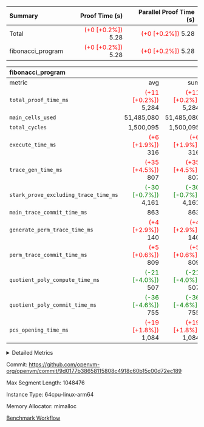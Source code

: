 | Summary | Proof Time (s) | Parallel Proof Time (s) |
|:---|---:|---:|
| Total | <span style='color: red'>(+0 [+0.2%])</span> 5.28 | <span style='color: red'>(+0 [+0.2%])</span> 5.28 |
| fibonacci_program | <span style='color: red'>(+0 [+0.2%])</span> 5.28 | <span style='color: red'>(+0 [+0.2%])</span> 5.28 |


| fibonacci_program |||||
|:---|---:|---:|---:|---:|
|metric|avg|sum|max|min|
| `total_proof_time_ms ` | <span style='color: red'>(+11 [+0.2%])</span> 5,284 | <span style='color: red'>(+11 [+0.2%])</span> 5,284 | <span style='color: red'>(+11 [+0.2%])</span> 5,284 | <span style='color: red'>(+11 [+0.2%])</span> 5,284 |
| `main_cells_used     ` |  51,485,080 |  51,485,080 |  51,485,080 |  51,485,080 |
| `total_cycles        ` |  1,500,095 |  1,500,095 |  1,500,095 |  1,500,095 |
| `execute_time_ms     ` | <span style='color: red'>(+6 [+1.9%])</span> 316 | <span style='color: red'>(+6 [+1.9%])</span> 316 | <span style='color: red'>(+6 [+1.9%])</span> 316 | <span style='color: red'>(+6 [+1.9%])</span> 316 |
| `trace_gen_time_ms   ` | <span style='color: red'>(+35 [+4.5%])</span> 807 | <span style='color: red'>(+35 [+4.5%])</span> 807 | <span style='color: red'>(+35 [+4.5%])</span> 807 | <span style='color: red'>(+35 [+4.5%])</span> 807 |
| `stark_prove_excluding_trace_time_ms` | <span style='color: green'>(-30 [-0.7%])</span> 4,161 | <span style='color: green'>(-30 [-0.7%])</span> 4,161 | <span style='color: green'>(-30 [-0.7%])</span> 4,161 | <span style='color: green'>(-30 [-0.7%])</span> 4,161 |
| `main_trace_commit_time_ms` |  863 |  863 |  863 |  863 |
| `generate_perm_trace_time_ms` | <span style='color: red'>(+4 [+2.9%])</span> 140 | <span style='color: red'>(+4 [+2.9%])</span> 140 | <span style='color: red'>(+4 [+2.9%])</span> 140 | <span style='color: red'>(+4 [+2.9%])</span> 140 |
| `perm_trace_commit_time_ms` | <span style='color: red'>(+5 [+0.6%])</span> 809 | <span style='color: red'>(+5 [+0.6%])</span> 809 | <span style='color: red'>(+5 [+0.6%])</span> 809 | <span style='color: red'>(+5 [+0.6%])</span> 809 |
| `quotient_poly_compute_time_ms` | <span style='color: green'>(-21 [-4.0%])</span> 507 | <span style='color: green'>(-21 [-4.0%])</span> 507 | <span style='color: green'>(-21 [-4.0%])</span> 507 | <span style='color: green'>(-21 [-4.0%])</span> 507 |
| `quotient_poly_commit_time_ms` | <span style='color: green'>(-36 [-4.6%])</span> 755 | <span style='color: green'>(-36 [-4.6%])</span> 755 | <span style='color: green'>(-36 [-4.6%])</span> 755 | <span style='color: green'>(-36 [-4.6%])</span> 755 |
| `pcs_opening_time_ms ` | <span style='color: red'>(+19 [+1.8%])</span> 1,084 | <span style='color: red'>(+19 [+1.8%])</span> 1,084 | <span style='color: red'>(+19 [+1.8%])</span> 1,084 | <span style='color: red'>(+19 [+1.8%])</span> 1,084 |



<details>
<summary>Detailed Metrics</summary>

| group | num_segments | keygen_time_ms | commit_exe_time_ms |
| --- | --- | --- | --- |
| fibonacci_program | 1 | 401 | 6 | 

| group | air_name | quotient_deg | interactions | constraints |
| --- | --- | --- | --- | --- |
| fibonacci_program | AccessAdapterAir<16> | 4 | 5 | 11 | 
| fibonacci_program | AccessAdapterAir<2> | 4 | 5 | 11 | 
| fibonacci_program | AccessAdapterAir<32> | 4 | 5 | 11 | 
| fibonacci_program | AccessAdapterAir<4> | 4 | 5 | 11 | 
| fibonacci_program | AccessAdapterAir<64> | 4 | 5 | 11 | 
| fibonacci_program | AccessAdapterAir<8> | 4 | 5 | 11 | 
| fibonacci_program | BitwiseOperationLookupAir<8> | 2 | 2 | 4 | 
| fibonacci_program | MemoryMerkleAir<8> | 4 | 4 | 38 | 
| fibonacci_program | PersistentBoundaryAir<8> | 4 | 3 | 5 | 
| fibonacci_program | PhantomAir | 4 | 3 | 4 | 
| fibonacci_program | Poseidon2PeripheryAir<BabyBearParameters>, 1> | 2 | 1 | 286 | 
| fibonacci_program | ProgramAir | 1 | 1 | 4 | 
| fibonacci_program | RangeTupleCheckerAir<2> | 1 | 1 | 4 | 
| fibonacci_program | Rv32HintStoreAir | 4 | 19 | 21 | 
| fibonacci_program | VariableRangeCheckerAir | 1 | 1 | 4 | 
| fibonacci_program | VmAirWrapper<Rv32BaseAluAdapterAir, BaseAluCoreAir<4, 8> | 4 | 19 | 30 | 
| fibonacci_program | VmAirWrapper<Rv32BaseAluAdapterAir, LessThanCoreAir<4, 8> | 4 | 17 | 35 | 
| fibonacci_program | VmAirWrapper<Rv32BaseAluAdapterAir, ShiftCoreAir<4, 8> | 4 | 23 | 84 | 
| fibonacci_program | VmAirWrapper<Rv32BranchAdapterAir, BranchEqualCoreAir<4> | 4 | 11 | 17 | 
| fibonacci_program | VmAirWrapper<Rv32BranchAdapterAir, BranchLessThanCoreAir<4, 8> | 4 | 13 | 32 | 
| fibonacci_program | VmAirWrapper<Rv32CondRdWriteAdapterAir, Rv32JalLuiCoreAir> | 4 | 10 | 15 | 
| fibonacci_program | VmAirWrapper<Rv32JalrAdapterAir, Rv32JalrCoreAir> | 4 | 16 | 16 | 
| fibonacci_program | VmAirWrapper<Rv32LoadStoreAdapterAir, LoadSignExtendCoreAir<4, 8> | 4 | 18 | 21 | 
| fibonacci_program | VmAirWrapper<Rv32LoadStoreAdapterAir, LoadStoreCoreAir<4> | 4 | 17 | 27 | 
| fibonacci_program | VmAirWrapper<Rv32MultAdapterAir, DivRemCoreAir<4, 8> | 4 | 25 | 72 | 
| fibonacci_program | VmAirWrapper<Rv32MultAdapterAir, MulHCoreAir<4, 8> | 4 | 24 | 23 | 
| fibonacci_program | VmAirWrapper<Rv32MultAdapterAir, MultiplicationCoreAir<4, 8> | 4 | 19 | 13 | 
| fibonacci_program | VmAirWrapper<Rv32RdWriteAdapterAir, Rv32AuipcCoreAir> | 4 | 11 | 12 | 
| fibonacci_program | VmConnectorAir | 4 | 3 | 8 | 

| group | air_name | segment | rows | prep_cols | perm_cols | main_cols | cells |
| --- | --- | --- | --- | --- | --- | --- | --- |
| fibonacci_program | AccessAdapterAir<8> | 0 | 32 |  | 12 | 17 | 928 | 
| fibonacci_program | BitwiseOperationLookupAir<8> | 0 | 65,536 | 3 | 8 | 2 | 655,360 | 
| fibonacci_program | MemoryMerkleAir<8> | 0 | 256 |  | 12 | 32 | 11,264 | 
| fibonacci_program | PersistentBoundaryAir<8> | 0 | 32 |  | 8 | 20 | 896 | 
| fibonacci_program | PhantomAir | 0 | 2 |  | 8 | 6 | 28 | 
| fibonacci_program | Poseidon2PeripheryAir<BabyBearParameters>, 1> | 0 | 256 |  | 8 | 300 | 78,848 | 
| fibonacci_program | ProgramAir | 0 | 4,096 |  | 8 | 10 | 73,728 | 
| fibonacci_program | RangeTupleCheckerAir<2> | 0 | 524,288 | 2 | 8 | 1 | 4,718,592 | 
| fibonacci_program | Rv32HintStoreAir | 0 | 4 |  | 24 | 32 | 224 | 
| fibonacci_program | VariableRangeCheckerAir | 0 | 262,144 | 2 | 8 | 1 | 2,359,296 | 
| fibonacci_program | VmAirWrapper<Rv32BaseAluAdapterAir, BaseAluCoreAir<4, 8> | 0 | 1,048,576 |  | 28 | 36 | 67,108,864 | 
| fibonacci_program | VmAirWrapper<Rv32BaseAluAdapterAir, LessThanCoreAir<4, 8> | 0 | 524,288 |  | 24 | 37 | 31,981,568 | 
| fibonacci_program | VmAirWrapper<Rv32BranchAdapterAir, BranchEqualCoreAir<4> | 0 | 262,144 |  | 16 | 26 | 11,010,048 | 
| fibonacci_program | VmAirWrapper<Rv32BranchAdapterAir, BranchLessThanCoreAir<4, 8> | 0 | 4 |  | 20 | 32 | 208 | 
| fibonacci_program | VmAirWrapper<Rv32CondRdWriteAdapterAir, Rv32JalLuiCoreAir> | 0 | 131,072 |  | 16 | 18 | 4,456,448 | 
| fibonacci_program | VmAirWrapper<Rv32JalrAdapterAir, Rv32JalrCoreAir> | 0 | 16 |  | 20 | 28 | 768 | 
| fibonacci_program | VmAirWrapper<Rv32LoadStoreAdapterAir, LoadStoreCoreAir<4> | 0 | 16 |  | 28 | 40 | 1,088 | 
| fibonacci_program | VmAirWrapper<Rv32RdWriteAdapterAir, Rv32AuipcCoreAir> | 0 | 8 |  | 16 | 21 | 296 | 
| fibonacci_program | VmConnectorAir | 0 | 2 | 1 | 8 | 4 | 24 | 

| group | segment | trace_gen_time_ms | total_proof_time_ms | total_cycles | total_cells | stark_prove_excluding_trace_time_ms | quotient_poly_compute_time_ms | quotient_poly_commit_time_ms | perm_trace_commit_time_ms | pcs_opening_time_ms | main_trace_commit_time_ms | main_cells_used | generate_perm_trace_time_ms | execute_time_ms |
| --- | --- | --- | --- | --- | --- | --- | --- | --- | --- | --- | --- | --- | --- | --- |
| fibonacci_program | 0 | 807 | 5,284 | 1,500,095 | 122,458,476 | 4,161 | 507 | 755 | 809 | 1,084 | 863 | 51,485,080 | 140 | 316 | 

</details>


Commit: https://github.com/openvm-org/openvm/commit/9d0177b38658115808c4918c60b15c00d72ec189

Max Segment Length: 1048476

Instance Type: 64cpu-linux-arm64

Memory Allocator: mimalloc

[Benchmark Workflow](https://github.com/openvm-org/openvm/actions/runs/13061366022)
